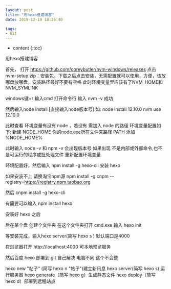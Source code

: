 ```yaml
---
layout: post
title: "用hexo搭建博客"
date: 2019-12-19 18:26:40

tags:
- Git
---
```

* content
{:toc}

用hexo搭建博客

















首先，  打开	 https://github.com/coreybutler/nvm-windows/releases
点击	nvm-setup.zip：安装包，下载之后点击安装，无需配置就可以使用，方便，该放哪盘放哪盘，安装路径最好不要有空格
此时环境变量里应该有了NVM_HOME和NVM_SYMLINK

windows键+r 输入cmd 打开命令行 输入  nvm -v 成功 

然后输入node install [直接输入node版本号]  如:     node install 12.10.0
nvm use 12.10.0

此时查看 环境变量有没有 node ，若没有 需加入 node 的路径
	环境变量配置如下:   新建  NODE_HOME    你的node.exe所在文件夹路径
			PATH 添加 %NODE_HOME%

此时输入 node -v  和 npm -v  会出现版本号  如果出现 不是内部或外部命令,也不是可运行的程序或批处理文件 重新配置环境变量

环境配置好，然后输入  npm install -g hexo-cli 安装 hexo

如果安装不上  请换淘宝npm源   npm install -g cnpm --registry=https://registry.npm.taobao.org

然后   cnpm install -g hexo-cli

有需要可以输入  npm install hexo

安装好 hexo 之后 

后在某个盘 创建个文件夹  在这个文件夹打开 cmd.exe  输入 hexo init 

等安装完成，输入hexo server(简写 hexo s ) 默认端口是4000

在浏览器打开 http://localhost:4000  可本地预览服务

然后百度 hexo 部署到 git 自己解决
电脑不同 这个不会整




hexo new "帖子" (简写 hexo n "帖子")建立新讯息
hexo server(简写 hexo s) 运行服务器
hexo generate（简写 hexo g）生成静态文件
hexo deploy（简写 hexo d）部署到远程站点
